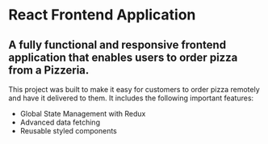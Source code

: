 # React Frontend Application

## A fully functional and responsive frontend application that enables users to order pizza from a Pizzeria.

This project was built to make it easy for customers to order pizza remotely and have it delivered to them. It includes the following important features:
- Global State Management with Redux
- Advanced data fetching 
- Reusable styled components
  
